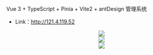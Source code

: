 Vue 3 + TypeScript + Pinia + Vite2 + antDesign 管理系统
- Link：http://121.4.119.52

<div align="center"> <img src="https://readme-typing-svg.herokuapp.com/?lines=欢迎来到小吴同学的github!&center=true&font=Roboto&size=27" /></div>

<div align="center"> <img src="https://github-readme-stats.vercel.app/api?username=1421788142&show_icons=true&theme=tokyonight" /> </div>

<div align="center"> <img src="https://github-readme-activity-graph.vercel.app/graph?username=1421788142&theme=xcode" /> </div>
